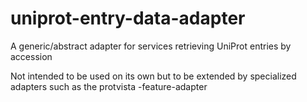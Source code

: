 # uniprot-entry-data-adapter
A generic/abstract adapter for services retrieving UniProt entries by accession

Not intended to be used on its own but to be extended by specialized adapters such as the protvista -feature-adapter
